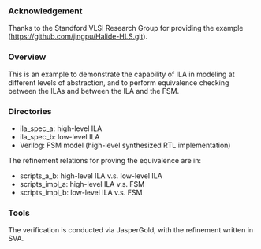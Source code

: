 ### Acknowledgement 
Thanks to the Standford VLSI Research Group for providing the example (https://github.com/jingpu/Halide-HLS.git).

### Overview

This is an example to demonstrate the capability of ILA in modeling at different levels of abstraction, and 
to perform equivalence checking between the ILAs and between the ILA and the FSM. 

### Directories
 
* ila_spec_a: high-level ILA 
* ila_spec_b: low-level ILA
* Verilog: FSM model (high-level synthesized RTL implementation)


The refinement relations for proving the equivalence are in:
* scripts_a_b: high-level ILA v.s. low-level ILA
* scripts_impl_a: high-level ILA v.s. FSM
* scripts_impl_b: low-level ILA v.s. FSM

### Tools

The verification is conducted via JasperGold, with the refinement written in SVA.
